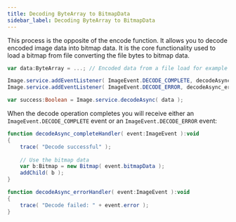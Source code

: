 ```yaml
---
title: Decoding ByteArray to BitmapData
sidebar_label: Decoding ByteArray to BitmapData
---
```



This process is the opposite of the encode function. It allows you to decode 
encoded image data into bitmap data. It is the core functionality used to 
load a bitmap from file converting the file bytes to bitmap data.

```actionscript
var data:ByteArray = ...; // Encoded data from a file load for example

Image.service.addEventListener( ImageEvent.DECODE_COMPLETE, decodeAsync_completeHandler );
Image.service.addEventListener( ImageEvent.DECODE_ERROR, decodeAsync_errorHandler );

var success:Boolean = Image.service.decodeAsync( data );
```

When the decode operation completes you will receive either an `ImageEvent.DECODE_COMPLETE` 
event or an `ImageEvent.DECODE_ERROR` event:

```actionscript
function decodeAsync_completeHandler( event:ImageEvent ):void
{
	trace( "Decode successful" );
	
	// Use the bitmap data
	var b:Bitmap = new Bitmap( event.bitmapData );
	addChild( b );
}

function decodeAsync_errorHandler( event:ImageEvent ):void
{
	trace( "Decode failed: " + event.error );
}
```


